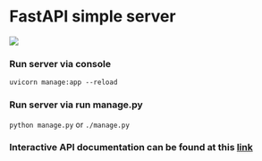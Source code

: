 # FastAPI simple server
![](https://pbs.twimg.com/media/EX-x98cWAAA8BPk.png)

### Run server via console
```uvicorn manage:app --reload```

### Run server via run manage.py
```python manage.py``` or ```./manage.py```

### Interactive API documentation can be found at this [link](http://www.0.0.0.0:8000/docs/)

